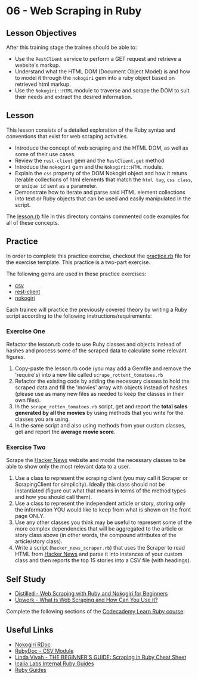 # 06 - Web Scraping in Ruby

## Lesson Objectives

After this training stage the trainee should be able to:

+ Use the `RestClient` service to perform a GET request and retrieve a website's markup.
+ Understand what the HTML DOM (Document Object Model) is and how to model it through the `nokogiri` gem into a ruby object based on retrieved html markup.
+ Use the `Nokogiri::HTML` module to traverse and scrape the DOM to suit their needs and extract the desired information.

## Lesson

This lesson consists of a detailed exploration of the Ruby syntax and conventions that exist for web scraping activities.

+ Introduce the concept of web scraping and the HTML DOM, as well as some of their use cases.
+ Review the `rest-client` gem and the `RestClient.get` method
+ Introduce the `nokogiri` gem and the `Nokogiri::HTML` module.
+ Explain the  `css` property of the DOM Nokogiri object and how it retuns iterable collections of html elements that match the `html tag`, `css class`, or `unique id` sent as a parameter.
+ Demonstrate how to iterate and parse said HTML element collections into text or Ruby objects that can be used and easily manipulated in the script.

The [lesson.rb](/lesson.rb) file in this directory contains commented code examples for all of these concepts.

## Practice

In order to complete this practice exercise, checkout the [practice.rb](/practice.rb) file for the exercise template. This practice is a two-part exercise.

The following gems are used in these practice exercises:

+ [csv](https://github.com/ruby/csv)
+ [rest-client](https://github.com/rest-client/rest-client)
+ [nokogiri](https://github.com/sparklemotion/nokogiri)

Each trainee will practice the previously covered theory by writing a Ruby script according to the following instructions/requirements:

### Exercise One

Refactor the lesson.rb code to use Ruby classes and objects instead of hashes and process some
of the scraped data to calculate some relevant figures.

1. Copy-paste the lesson.rb code (you may add a Gemfile and remove the 'require's) into a new file called `scrape_rottent_tomatoes.rb`
2. Refactor the existing code by adding the necessary classes to hold the scraped data and fill the 'movies' array with objects instead of hashes (please use as many new files as needed to keep the classes in their own files).
3. In the `scrape_rotten_tomatoes.rb` script, get and report the **total sales generated by all the movies** by using methods that you write for the classes you are using.
4. In the same script and also using methods from your custom classes, get and report the **average movie score**.

### Exercise Two

Scrape the [Hacker News](https://news.ycombinator.com) website and model the necessary classes to be able to show only the most relevant data to a user.

1. Use a class to represent the scraping client (you may call it Scraper or ScrapingClient for simplicity). Ideally this class should not be instantiated (figure out what that means in terms of the method types and how you should call them).
2. Use a class to represent the independent article or story, storing only the information YOU would like to keep from what is shown on the front page ONLY.
3. Use any other classes you think may be useful to represent some of the more complex dependencies that will be aggregated to the article or story class above (in other words, the compound attributes of the article/story class).
4. Write a script (`hacker_news_scraper.rb`) that uses the Scraper to read HTML from [Hacker News](https://news.ycombinator.com) and parse it into instances of your custom class and then reports the top 15 stories into a CSV file (with headings).

## Self Study

+ [Distilled - Web Scraping with Ruby and Nokogiri for Beginners](https://www.distilled.net/nokogiri-and-ruby-web-scraping/)
+ [Upwork - What is Web Scraping and How Can You Use it?](https://www.upwork.com/hiring/for-clients/web-scraping-tutorial/)

Complete the following sections of the [Codecademy Learn Ruby course](https://www.codecademy.com/courses/learn-ruby):

## Useful Links

+ [Nokogiri RDoc](https://nokogiri.org/rdoc/index.html)
+ [RubyDoc - CSV Module](http://ruby-doc.org/stdlib-1.9.2/libdoc/csv/rdoc/CSV.html)
+ [Linda Vivah - THE BEGINNER'S GUIDE: Scraping in Ruby Cheat Sheet](https://medium.com/@LindaVivah/the-beginner-s-guide-scraping-in-ruby-cheat-sheet-c4f9c26d1b8c)
+ [Icalia Labs Internal Ruby Guides](https://github.com/IcaliaLabs/guides/tree/master/stack/ruby)
+ [Ruby Guides](https://www.rubyguides.com/)


